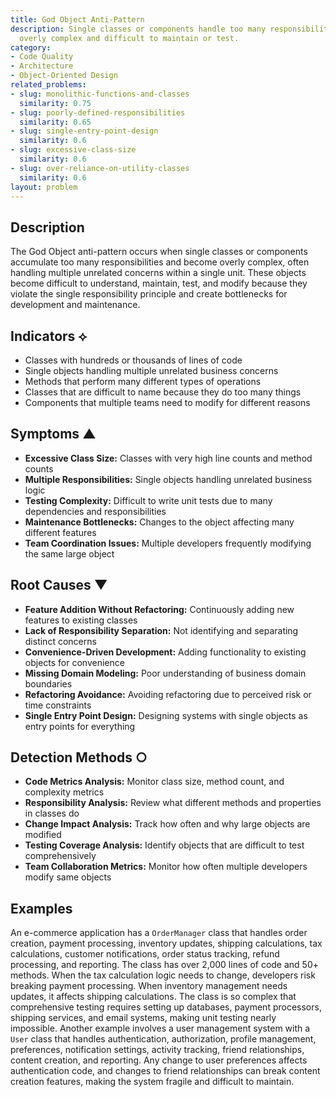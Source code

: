 ```yaml
---
title: God Object Anti-Pattern
description: Single classes or components handle too many responsibilities, becoming
  overly complex and difficult to maintain or test.
category:
- Code Quality
- Architecture
- Object-Oriented Design
related_problems:
- slug: monolithic-functions-and-classes
  similarity: 0.75
- slug: poorly-defined-responsibilities
  similarity: 0.65
- slug: single-entry-point-design
  similarity: 0.6
- slug: excessive-class-size
  similarity: 0.6
- slug: over-reliance-on-utility-classes
  similarity: 0.6
layout: problem
---
```


## Description

The God Object anti-pattern occurs when single classes or components accumulate too many responsibilities and become overly complex, often handling multiple unrelated concerns within a single unit. These objects become difficult to understand, maintain, test, and modify because they violate the single responsibility principle and create bottlenecks for development and maintenance.

## Indicators ⟡

- Classes with hundreds or thousands of lines of code
- Single objects handling multiple unrelated business concerns
- Methods that perform many different types of operations
- Classes that are difficult to name because they do too many things
- Components that multiple teams need to modify for different reasons

## Symptoms ▲

- **Excessive Class Size:** Classes with very high line counts and method counts
- **Multiple Responsibilities:** Single objects handling unrelated business logic
- **Testing Complexity:** Difficult to write unit tests due to many dependencies and responsibilities
- **Maintenance Bottlenecks:** Changes to the object affecting many different features
- **Team Coordination Issues:** Multiple developers frequently modifying the same large object

## Root Causes ▼

- **Feature Addition Without Refactoring:** Continuously adding new features to existing classes
- **Lack of Responsibility Separation:** Not identifying and separating distinct concerns
- **Convenience-Driven Development:** Adding functionality to existing objects for convenience
- **Missing Domain Modeling:** Poor understanding of business domain boundaries
- **Refactoring Avoidance:** Avoiding refactoring due to perceived risk or time constraints
- **Single Entry Point Design:** Designing systems with single objects as entry points for everything

## Detection Methods ○

- **Code Metrics Analysis:** Monitor class size, method count, and complexity metrics
- **Responsibility Analysis:** Review what different methods and properties in classes do
- **Change Impact Analysis:** Track how often and why large objects are modified
- **Testing Coverage Analysis:** Identify objects that are difficult to test comprehensively
- **Team Collaboration Metrics:** Monitor how often multiple developers modify same objects

## Examples

An e-commerce application has a `OrderManager` class that handles order creation, payment processing, inventory updates, shipping calculations, tax calculations, customer notifications, order status tracking, refund processing, and reporting. The class has over 2,000 lines of code and 50+ methods. When the tax calculation logic needs to change, developers risk breaking payment processing. When inventory management needs updates, it affects shipping calculations. The class is so complex that comprehensive testing requires setting up databases, payment processors, shipping services, and email systems, making unit testing nearly impossible. Another example involves a user management system with a `User` class that handles authentication, authorization, profile management, preferences, notification settings, activity tracking, friend relationships, content creation, and reporting. Any change to user preferences affects authentication code, and changes to friend relationships can break content creation features, making the system fragile and difficult to maintain.